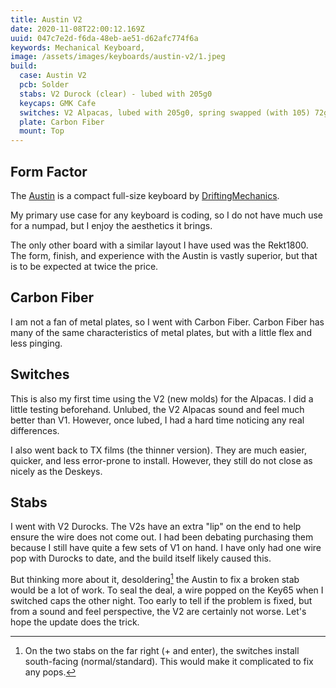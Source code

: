 ```yaml
---
title: Austin V2
date: 2020-11-08T22:00:12.169Z
uuid: 047c7e2d-f6da-48eb-ae51-d62afc774f6a
keywords: Mechanical Keyboard,
image: /assets/images/keyboards/austin-v2/1.jpeg
build:
  case: Austin V2
  pcb: Solder
  stabs: V2 Durock (clear) - lubed with 205g0
  keycaps: GMK Cafe
  switches: V2 Alpacas, lubed with 205g0, spring swapped (with 105) 72g Sprit Slows, and thin TX films.
  plate: Carbon Fiber
  mount: Top
---
```


## Form Factor

The [Austin](https://www.driftmechanics.com/austin) is a compact full-size keyboard by [DriftingMechanics](https://www.driftmechanics.com).

My primary use case for any keyboard is coding, so I do not have much use for a numpad, but I enjoy the aesthetics it brings.

The only other board with a similar layout I have used was the Rekt1800. The form, finish, and experience with the Austin is vastly superior, but that is to be expected at twice the price.

## Carbon Fiber

I am not a fan of metal plates, so I went with Carbon Fiber. Carbon Fiber has many of the same characteristics of metal plates, but with a little flex and less pinging.

## Switches

This is also my first time using the V2 (new molds) for the Alpacas. I did a little testing beforehand. Unlubed, the V2 Alpacas sound and feel much better than V1. However, once lubed, I had a hard time noticing any real differences.

I also went back to TX films (the thinner version). They are much easier, quicker, and less error-prone to install. However, they still do not close as nicely as the Deskeys.

## Stabs

I went with V2 Durocks. The V2s have an extra "lip" on the end to help ensure the wire does not come out. I had been debating purchasing them because I still have quite a few sets of V1 on hand. I have only had one wire pop with Durocks to date, and the build itself likely caused this.

But thinking more about it, desoldering[^desolder] the Austin to fix a broken stab would be a lot of work. To seal the deal, a wire popped on the Key65 when I switched caps the other night. Too early to tell if the problem is fixed, but from a sound and feel perspective, the V2 are certainly not worse. Let's hope the update does the trick.

[^desolder]: On the two stabs on the far right (+ and enter), the switches install south-facing (normal/standard). This would make it complicated to fix any pops.
